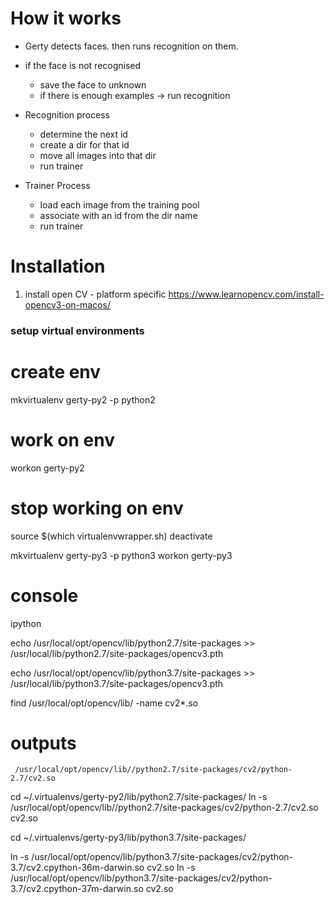 

# How it works

- Gerty detects faces. then runs recognition on them.
- if the face is not recognised
  - save the face to unknown
  - if there is enough examples -> run recognition

- Recognition process
  - determine the next id
  - create a dir for that id
  - move all images into that dir
  - run trainer

- Trainer Process
  - load each image from the training pool
  - associate with an id from the dir name
  - run trainer







# Installation

1. install open CV - platform specific
   https://www.learnopencv.com/install-opencv3-on-macos/


### setup virtual environments

# create env
mkvirtualenv gerty-py2 -p python2

# work on env
workon gerty-py2

# stop working on env
source $(which virtualenvwrapper.sh)
deactivate


mkvirtualenv gerty-py3 -p python3
workon gerty-py3

# console
ipython


echo /usr/local/opt/opencv/lib/python2.7/site-packages >> /usr/local/lib/python2.7/site-packages/opencv3.pth

echo /usr/local/opt/opencv/lib/python3.7/site-packages >> /usr/local/lib/python3.7/site-packages/opencv3.pth

find /usr/local/opt/opencv/lib/ -name cv2*.so

# outputs
     /usr/local/opt/opencv/lib//python2.7/site-packages/cv2/python-2.7/cv2.so


cd ~/.virtualenvs/gerty-py2/lib/python2.7/site-packages/
ln -s /usr/local/opt/opencv/lib//python2.7/site-packages/cv2/python-2.7/cv2.so cv2.so

cd ~/.virtualenvs/gerty-py3/lib/python3.7/site-packages/

ln -s /usr/local/opt/opencv/lib/python3.7/site-packages/cv2/python-3.7/cv2.cpython-36m-darwin.so cv2.so
ln -s /usr/local/opt/opencv/lib/python3.7/site-packages/cv2/python-3.7/cv2.cpython-37m-darwin.so cv2.so
